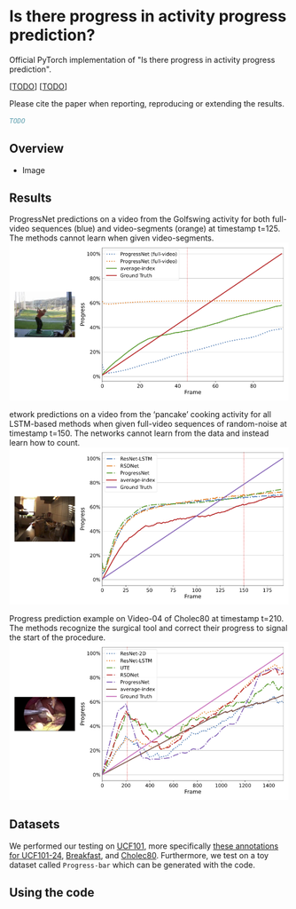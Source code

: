 # Is there progress in activity progress prediction?

Official PyTorch implementation of "Is there progress in activity progress prediction".

[[TODO](google.com)] [[TODO](google.com)]

Please cite the paper when reporting, reproducing or extending the results.

```bibtex
TODO
```

## Overview

- Image

## Results

ProgressNet predictions on a video from the Golfswing activity for both full-video sequences (blue) and video-segments (orange) at timestamp t=125. The methods cannot learn when given video-segments.
![UCF101-24](./assets/results/ucf_video_GolfSwing_v_GolfSwing_g01_c02.png)

etwork predictions on a video from the ‘pancake’ cooking activity for all LSTM-based methods when given full-video sequences of random-noise at timestamp t=150. The networks cannot learn from the data and instead learn how to count.
![Breakfast](./assets/results/bf_video_pancake_P12_cam01.png)

Progress prediction example on Video-04 of Cholec80 at timestamp t=210. The methods recognize the surgical tool and correct their progress to signal the start of the procedure.
![Cholec80](./assets/results/cholec80_video04.png)

## Datasets

We performed our testing on [UCF101](https://www.crcv.ucf.edu/data/UCF101.php), more specifically [these annotations for UCF101-24](https://github.com/gurkirt/corrected-UCF101-Annots), [Breakfast](https://serre-lab.clps.brown.edu/resource/breakfast-actions-dataset/), and [Cholec80](http://camma.u-strasbg.fr/datasets). Furthermore, we test on a toy dataset called `Progress-bar` which can be generated with the code.

## Using the code